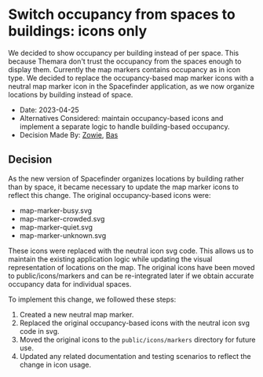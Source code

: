 # Switch occupancy from spaces to buildings: icons only

We decided to show occupancy per building instead of per space. This because Themara don't trust the occupancy from the spaces enough to display them. Currently the map markers contains occupancy as in icon type. We decided to replace the occupancy-based map marker icons with a neutral map marker icon in the Spacefinder application, as we now organize locations by building instead of space.

- Date: 2023-04-25
- Alternatives Considered: maintain occupancy-based icons and implement a separate logic to handle building-based occupancy.
- Decision Made By: [Zowie](https://github.com/zowievangeest), [Bas](https://github.com/GoGoGadgetMusic)

## Decision
As the new version of Spacefinder organizes locations by building rather than by space, it became necessary to update the map marker icons to reflect this change. The original occupancy-based icons were:

- map-marker-busy.svg
- map-marker-crowded.svg
- map-marker-quiet.svg
- map-marker-unknown.svg

These icons were replaced with the neutral icon svg code. This allows us to maintain the existing application logic while updating the visual representation of locations on the map. The original icons have been moved to public/icons/markers and can be re-integrated later if we obtain accurate occupancy data for individual spaces.

To implement this change, we followed these steps:

1. Created a new neutral map marker.
2. Replaced the original occupancy-based icons with the neutral icon svg code in svg.
3. Moved the original icons to the `public/icons/markers` directory for future use.
4. Updated any related documentation and testing scenarios to reflect the change in icon usage.

